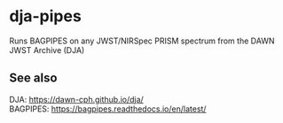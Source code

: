 # dja-pipes
Runs BAGPIPES on any JWST/NIRSpec PRISM spectrum from the DAWN JWST Archive (DJA)

See also
--------
DJA: https://dawn-cph.github.io/dja/ <br>
BAGPIPES: https://bagpipes.readthedocs.io/en/latest/
